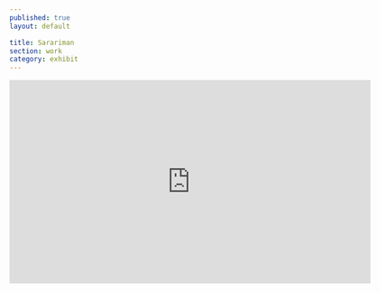 ```yaml
---
published: true
layout: default

title: Sarariman
section: work
category: exhibit
---
```


<iframe src="https://player.vimeo.com/video/167655920" width="640" height="360" frameborder="0" webkitallowfullscreen mozallowfullscreen allowfullscreen></iframe>
